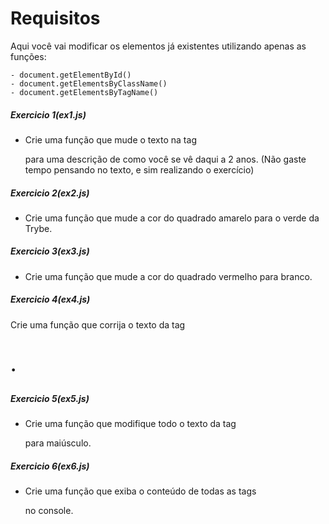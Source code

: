 # Requisitos

Aqui você vai modificar os elementos já existentes utilizando apenas as funções:

    - document.getElementById()
    - document.getElementsByClassName()
    - document.getElementsByTagName()
    
##### Exercicio 1(ex1.js)

* Crie uma função que mude o texto na tag <p> para uma descrição de como você se vê daqui a 2 anos.
(Não gaste tempo pensando no texto, e sim realizando o exercício)

##### Exercicio 2(ex2.js)

* Crie uma função que mude a cor do quadrado amarelo para o verde da Trybe.

##### Exercicio 3(ex3.js)

* Crie uma função que mude a cor do quadrado vermelho para branco.
 
 ##### Exercicio 4(ex4.js)

Crie uma função que corrija o texto da tag <h1>.

 ##### Exercicio 5(ex5.js)

* Crie uma função que modifique todo o texto da tag <p> para maiúsculo.

 ##### Exercicio 6(ex6.js)

* Crie uma função que exiba o conteúdo de todas as tags <p> no console.
